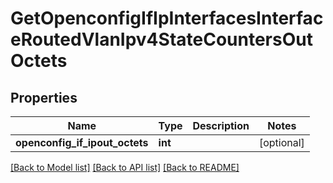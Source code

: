 # GetOpenconfigIfIpInterfacesInterfaceRoutedVlanIpv4StateCountersOutOctets

## Properties
Name | Type | Description | Notes
------------ | ------------- | ------------- | -------------
**openconfig_if_ipout_octets** | **int** |  | [optional] 

[[Back to Model list]](../README.md#documentation-for-models) [[Back to API list]](../README.md#documentation-for-api-endpoints) [[Back to README]](../README.md)


